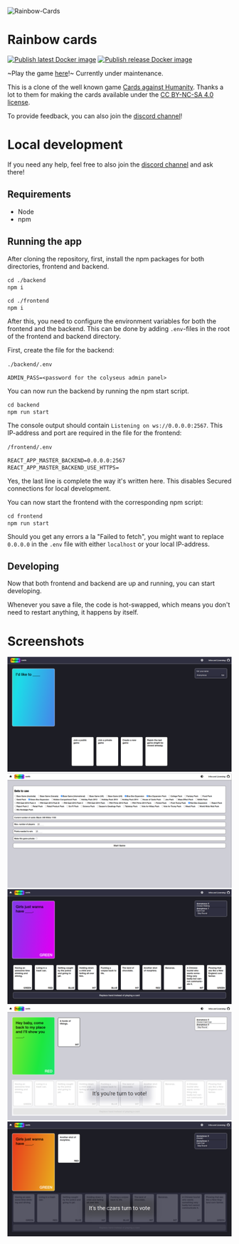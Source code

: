 ![Rainbow-Cards](https://socialify.git.ci/f1nnm/Rainbow-Cards/image?description=1&descriptionEditable=A%20clone%20of%20the%20popular%20game%20Cards%20against%20Humanity.&font=Inter&logo=https%3A%2F%2Fgithub.com%2FF1nnM%2FRainbow-Cards%2Fraw%2Fmain%2Ffrontend%2Fpublic%2Flogo512.png&owner=1&pattern=Plus&theme=Light)
# Rainbow cards

[![Publish latest Docker image](https://github.com/F1nnM/Yet-another-Cards-Against-Humanity-clone/actions/workflows/docker_push.yaml/badge.svg)](https://github.com/F1nnM/Yet-another-Cards-Against-Humanity-clone/actions/workflows/docker_push.yaml)
[![Publish release Docker image](https://github.com/F1nnM/Yet-another-Cards-Against-Humanity-clone/actions/workflows/docker_release.yaml/badge.svg)](https://github.com/F1nnM/Yet-another-Cards-Against-Humanity-clone/actions/workflows/docker_release.yaml)

~Play the game [here](https://rainbow-cards.mfinn.de)!~ Currently under maintenance.

This is a clone of the well known game [Cards against Humanity](https://cardsagainsthumanity.com/). Thanks a lot to them for making the cards available under the [CC BY-NC-SA 4.0 license](https://creativecommons.org/licenses/by-nc-sa/4.0/).

To provide feedback, you can also join the [discord channel](https://discord.gg/3NG7nwEfcF)!

# Local development
If you need any help, feel free to also join the [discord channel](https://discord.gg/3NG7nwEfcF) and ask there! 

## Requirements
- Node
- npm

## Running the app
After cloning the repository, first, install the npm packages for both directories, frontend and backend.
```
cd ./backend
npm i
```
```
cd ./frontend
npm i
```

After this, you need to configure the environment variables for both the frontend and the backend. This can be done by adding `.env`-files in the root of the frontend and backend directory.

First, create the file for the backend:

`./backend/.env`
```
ADMIN_PASS=<password for the colyseus admin panel>
```

You can now run the backend by running the npm start script.
```
cd backend
npm run start
```

The console output should contain `Listening on ws://0.0.0.0:2567`. This IP-address and port are required in the file for the frontend:

`/frontend/.env`
```
REACT_APP_MASTER_BACKEND=0.0.0.0:2567
REACT_APP_MASTER_BACKEND_USE_HTTPS=
```
Yes, the last line is complete the way it's written here. This disables Secured connections for local development.

You can now start the frontend with the corresponding npm script:
```
cd frontend
npm run start
```

Should you get any errors a la "Failed to fetch", you might want to replace `0.0.0.0` in the `.env` file with either `localhost` or your local IP-address.

## Developing
Now that both frontend and backend are up and running, you can start developing.

Whenever you save a file, the code is hot-swapped, which means you don't need to restart anything, it happens by itself.


# Screenshots

![](/screenshots/2.png)
![](/screenshots/1.png)
![](/screenshots/4.png)
![](/screenshots/5.png)
![](/screenshots/3.png)

<!--
# Help the game
As per the requirements of the license, I can't take any compensation or donations for this game, which means, I can't afford a more powerful server.
However you can he
## Running another backend server
As the resources of my server are limited the game might become slow on the main server. You can help by running the backend on your own server. 
Doing so is very easy, if you have some experience with git and Docker. 
If you need help or have any questions, feel free to mail me at `rainbow-cards@mfinn.de`, I'm happy to help you.

### Prerequisites
- A server with a good uptime and enough bandwidth / resources. Doesn't have to be perfect, but the players should experience as few disconnections as possible.
- Docker
- Motivation to update the backend quickly after a new version is released here. Important, as new versions might introduce incompatibilities with the frontend.

### Running the backend

Simply start the backend docker and expose the port 8080. 
You can do this with for example the following command:

```bash
docker run -p <target port>:8080 --env REACT_APP_MASTER_BACKEND=rainbow-cards-backend.mfinn.de --env REACT_APP_MASTER_BACKEND_USE_HTTPS=true f1nnm/yarainbow-cardsc_backend:release-<version>
```

### Check if it works
In the frontend select a custom server and enter yours. Please check if you can create a game without errors. If this works, everything should be alright.

### Making it available to players
Create a pull request editing the `backend/src/servers.ts` file, adding your server to the list. Please add it at the bottom, just above localhost.
Template:
```js
{
    name: "A display name", // shouldn't be longer than maybe 25 characters
    url: "example.com",     // this can be an url or an ip-address, it may include a port (example.com:8080)
    ssl: true               // should the game use ssl to connect to your server.
                            // It's 2021, everybody should be using SSL encryption on the web, but hey, you do you.
}
```
If you don't know how to do that, just mail me that information.

## Contribute to this repository

Be it design improvements, new features or just a fixed typo, any contribution to this repository are very welcome.
For larger contributions please check back with me first, so we don't work on the same thing separately.

# Run your own, completely separate version of the game
Please don't run a new instance with the intent of replacing me, however you're welcome to run a new instance of this game for your friends or other groups.

Also, did you consider, just running the backend as described above and helping everyone out?
## How to run

There are docker images available here on GitHub as well as in the official docker registry:
- `f1nnm/yacahc` for the frontend
- `f1nnm/yacahc_backend` for the backend

The tags available are:
- `latest`: Always the state of the repo
- `release-{version number}`: All the releases

Both can be configured via environment variables:

### Frontend
- `REACT_APP_MASTER_BACKEND`: URL of the master / mothership / main backend.
- `REACT_APP_MASTER_BACKEND_USE_HTTPS`: Use htpps for the connections to the master / mothership / main backend.

### Backend
- `ADMIN_PASS`: Password for the colyseus monitor. 
